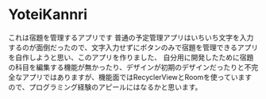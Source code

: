 # YoteiKannri
これは宿題を管理するアプリです
普通の予定管理アプリはいちいち文字を入力するのが面倒だったので、文字入力せずにボタンのみで宿題を管理できるアプリを自作しようと思い、このアプリを作りました、
自分用に開発したために宿題の科目を編集する機能が無かったり、デザインが初期のデザインだったりと不完全なアプリではありますが、機能面ではRecyclerViewとRoomを使っていますので、プログラミング経験のアピールにはなるかと思います。
